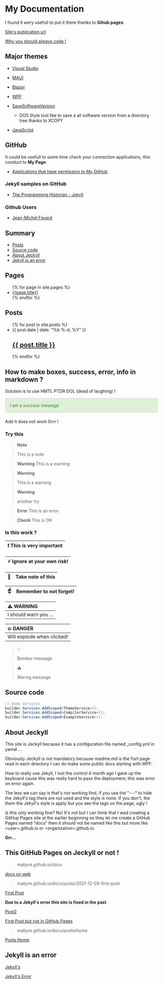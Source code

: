 # My Documentation

I found it wery usefull to put it there thanks to **Gihub pages**.

[Site's publication url](https://mabyre.github.io/docs/)

[Why you should always code !](https://www.youtube.com/@kodaps_fr)

## Major themes

- [Visual Studio](./VisualStudio)
- [MAUI](./MAUI)
- [Blazor](./Blazor)
- [WPF](./WPF)
- [SaveSoftwareVersion](./SaveSoftwareVersion)
    - DOS Style tool like to save a all software version from a directory tree thanks to XCOPY

- [JavaScript](./JavaScript)       

## GitHub

It could be usefull to some time check your connection applications, this conduct to **My Page**:

- [Applications that have permission to My GitHub](https://github.com/settings/connections/applications/879675f7c1829f6c4c2c)

### Jekyll samples on GitHub

- [The Programming Historian - Jekyll](https://github.com/programminghistorian/jekyll)

### Github Users

- [Jean-Michel Fayard](https://github.com/jmfayard)

## Summary

- [Posts](#posts)
- [Source code](#source-code)
- [About Jeckyll](#about-jeckyll)
- [Jekyll is an error](#jekyll-is-an-error)

## Pages

<ul>
  {% for page in site.pages %}
    <li>
      <a href=".{{page.url}}">{{page.title}}</a>
    </li>
  {% endfor %}
</ul>

## Posts

  <ul class="post-list">
    {% for post in site.posts %}
      <li>
        <span class="post-meta">{{ post.date | date: "%b %-d, %Y" }}</span>
        <h2>
          <a class="post-link" href="{{ post.url | prepend: site.baseurl }}">{{ post.title }}</a>
        </h2>
      </li>
    {% endfor %}
  </ul>

## How to make boxes, success, error, info in markdown ?

Solution is to use HMTL PTDR DOL (dead of laughing) !

<div style="padding: 15px; border: 1px solid transparent; border-color: transparent; margin-bottom: 20px; border-radius: 4px; color: #3c763d; background-color: #dff0d8; border-color: #d6e9c6;">
I am a success message
</div>

Add it does not work Grrr !

### Try this 

> **Note**
>
> This is a note

> **Warning**
> This is a warning

> **Warning**
>
> This is a warning

>**Warning**
>
>another try 

> **Error**
> This is an error

> **Check**
> This is OK



### Is this work ?

| :exclamation:  This is very important   |
|-----------------------------------------|


| :zap:        Ignore at your own risk!   |
|-----------------------------------------|


| :memo:        | Take note of this       |
|---------------|:------------------------|


| :point_up:    | Remember to not forget! |
|---------------|:------------------------|



| :warning: WARNING          |
|:---------------------------|
| I should warn you ...      |


| :boom: DANGER              |
|:---------------------------|
| Will explode when clicked! |

>:boom:
>
> Bomber message

>:warning:
>
>Warnig message

## Source code

```csharp
// Demo services
builder.Services.AddScoped<ThemeService>();
builder.Services.AddScoped<CompilerService>();
builder.Services.AddScoped<ExampleService>();
```

## About Jeckyll

This site is Jeckyll because it has a configuration file named _config.yml in yamal ...

Obviously Jeckyll is not mandatory because readme.md is the fisrt page read in each directory I can do make some public docs starting with WPF.

How to really use Jekyll, I lost the control 4 month ago I gave up the keyboard cause this was really hard to pass the deployment, this was error on error again.

The less we can say is that's not working find, if you use the "---" to hide the Jekyll's tag there are not used and the style is none. If you don't, the them the Jekyll's style is apply but you see the tags on the page, ugly !

Is this only working fine? No! It's not but I can think that I wad creating a GitHup Pages site at the earlier beginning so they let me create a GitHub Pages named "docs" then it should not be named like this but more like <user\>.github.io or <organization\>.github.io.

**Grr...**

## This GitHub Pages on Jeckyll or not !

> mabyre.github.io/docs

[docs on web](https://mabyre.github.io/docs)

> mabyre.github.io/docs/posts/2021-12-09-first-post

[First Post](https://mabyre.github.io/docs/posts/2021-12-09-first-post)

**Due to a Jekyll's error this site is fixed in the past**

[Post2](https://mabyre.github.io/docs/posts/2022-07-21-post2)

[First Post but not in GitHub Pages](https://github.com/mabyre/docs/blob/fe1b0c1edac821adf740c823f23428e27741b96d/posts/2021-12-09-first-post.md)

> mabyre.github.io/docs/posts/home

[Posts Home](https://mabyre.github.io/docs/posts/home)

## Jekyll is an error

[Jekyll's](https://mabyre.github.io)

[Jekyll's Error](https://mabyre.github.io/error)
